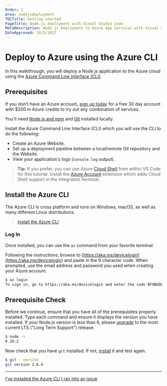 ```yaml
---
Order: 1
Area: nodejsdeployment
TOCTitle: Getting started
PageTitle: Node.js deployment with Visual Studio Code
MetaDescription: Node.js Deployment to Azure App Services with Visual Studio Code
DateApproved: 10/5/2017
---
```

# Deploy to Azure using the Azure CLI

In this walkthrough, you will deploy a Node.js application to the Azure cloud using the [Azure Command Line Interface (CLI)](https://docs.microsoft.com/en-us/cli/azure/overview?view=azure-cli-latest).

## Prerequisites

If you don't have an Azure account, [sign up today](https://azure.microsoft.com/en-us/free/?utm_source=campaign&utm_campaign=vscode-tutorial-node-git&mktingSource=vscode-tutorial-node-git) for a free 30 day account with $200 in Azure credits to try out any combination of services.

You'll need [Node.js and npm](https://nodejs.org/en/download/) and [Git](https://git-scm.com/downloads) installed locally.

Install the Azure Command Line Interface (CLI) which you will use the CLI to do the following:

* Create an Azure Website.
* Set up a deployment pipeline between a local/remote Git repository and the Website.
* View your application's logs (`console.log` output).

> **Tip:** If you prefer, you can use Azure [Cloud Shell](https://docs.microsoft.com/en-us/azure/cloud-shell/overview) from within VS Code for this tutorial. Install the [Azure Account](https://marketplace.visualstudio.com/items?itemName=ms-vscode.azure-account) extension which adds Cloud Shell support in the Integrated Terminal.

## Install the Azure CLI

The Azure CLI is cross platform and runs on Windows, macOS, as well as many different Linux distributions.

> [Install the Azure CLI](https://docs.microsoft.com/en-us/cli/azure/install-azure-cli)

### Log In

Once installed, you can use the `az` command from your favorite terminal.

Following the instructions, browse to [https://aka.ms/devicelogin](https://aka.ms/devicelogin) and paste in the 9 character code. When prompted, use the email address and password you used when creating your Azure account.

```bash
$ az login
To sign in, go to https://aka.ms/devicelogin and enter the code BF9BUDLGR to authenticate.
```

## Prerequisite Check

Before we continue, ensure that you have all of the prerequisites properly installed. Type each command and ensure it displays the version you have installed. If your Node.js version is less than 6, please [upgrade](https://nodejs.org/en/download/) to the most current LTS ("Long Term Support") release.

```bash
$ node -v
6.10.2
```

Now check that you have `git` installed. If not, [install](https://git-scm.com/downloads) it and test again.

```bash
$ git --version
git version 2.6.4
```

----

<a class="tutorial-next-btn" href="/tutorials/nodejs-deployment/express">I've installed the Azure CLI</a> <a class="tutorial-feedback-btn" onclick="reportIssue('node-deployment', 'getting-started')" href="javascript:void(0)">I ran into an issue</a>
